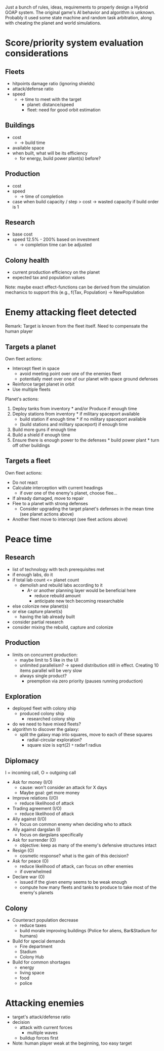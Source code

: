 Just a bunch of rules, ideas, requirements to properly design a Hybrid GOAP system. The original game's AI behavior and algorithm is unknown. Probably it used some state machine and random task arbitration, along with cheating the planet and world simulations.



# Score/priority system evaluation considerations #

## Fleets ##

  * hitpoints damage ratio (ignoring shields)
  * attack/defense ratio
  * speed
    * -> time to meet with the target
      * planet: distance/speed
      * fleet: need for good orbit estimation

## Buildings ##
  * cost
    * -> build time
  * available space
  * when built, what will be its efficiency
    * for energy, build power plant(s) before?

## Production ##
  * cost
  * speed
    * -> time of completion
  * case when build capacity / step > cost -> wasted capacity if build order is 1

## Research ##
  * base cost
  * speed 12.5% - 200% based on investment
    * -> completion time can be adjusted

## Colony health ##

  * current production efficiency on the planet
  * expected tax and population values

Note: maybe exact effect-functions can be derived from the simulation mechanics to support this (e.g., f(Tax, Population) -> NewPopulation

# Enemy attacking fleet detected #

Remark: Target is known from the fleet itself. Need to compensate the human player

## Targets a planet ##

Own fleet actions:
  * Intercept fleet in space
    * avoid meeting point over one of the enemies fleet
    * potentially meet over one of our planet with space ground defenses
  * Reinforce target planet in orbit
  * Use multiple fleets

Planet's actions:
  1. Deploy tanks from inventory
    * and/or Produce if enough time
  1. Deploy stations from inventory
    * if military spaceport available
      * build station if enough time
    * if no military spaceport available
      * (build stations and military spaceport) if enough time
  1. Build more guns if enough time
  1. Build a shield if enough time
  1. Ensure there is enough power to the defenses
    * build power plant
    * turn off other buildings

## Targets a fleet ##

Own fleet actions:
  * Do not react
  * Calculate interception with current headings
    * if over one of the enemy's planet, choose flee...
  * If already damaged, move to repair
  * Flee to a planet with strong defenses
    * Consider upgrading the target planet's defenses in the mean time (see planet actions above)
  * Another fleet move to intercept (see fleet actions above)

# Peace time #

## Research ##

  * list of technology with tech prerequisites met
  * if enough labs, do it
  * if total lab count <= planet count
    * demolish and rebuild labs according to it
      * A` * ` or another planning layer would be beneficial here
        * reduce rebuild amount
        * anticipate new tech becoming researchable
  * else colonize new planet(s)
  * or else capture planet(s)
    * having the lab already built
  * consider partial research
  * consider mixing the rebuild, capture and colonize

## Production ##

  * limits on concurrent production:
    * maybe limit to 5 like in the UI
    * unlimited parallelism? -> speed distribution still in effect. Creating 10 items parallel will be very slow
    * always single product?
      * preemption via zero priority (pauses running production)

## Exploration ##

  * deployed fleet with colony ship
    * produced colony ship
      * researched colony ship
  * do we need to have mixed fleets?
  * algorithm to discover the galaxy:
    * split the galaxy map into squares, move to each of these squares
      * radial-circular exploration?
      * square size is sqrt(2) ` * ` radar1 radius

## Diplomacy ##

I = incoming call, O = outgoing call

  * Ask for money (I/O)
    * cause: won't consider an attack for X days
    * Maybe goal: get more money
  * Improve relations (I/O)
    * reduce likelihood of attack
  * Trading agreement (I/O)
    * reduce likelihood of attack
  * Ally against (I/O)
    * focus on common enemy when deciding who to attack
  * Ally against dargslan (I)
    * focus on dargslans specifically
  * Ask for surrender (O)
    * objective: keep as many of the enemy's defensive structures intact
  * Resign (O)
    * cosmetic response? what is the gain of this decision?
  * Ask for peace (O)
    * reduce likelihood of attack, can focus on other enemies
    * if overwhelmed
  * Declare war (O)
    * issued if the given enemy seems to be weak enough
    * compute how many fleets and tanks to produce to take most of the enemy's planets

## Colony ##

  * Counteract population decrease
    * reduce taxes
    * build morale improving buildings (Police for aliens, Bar&Stadium for humans)
  * Build for special demands
    * Fire department
    * Stadium
    * Colony Hub
  * Build for common shortages
    * energy
    * living space
    * food
    * police

# Attacking enemies #

  * target's attack/defense ratio
  * decision
    * attack with current forces
      * multiple waves
    * buildup forces first
  * Note: human player weak at the beginning, too easy target